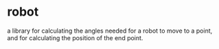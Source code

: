 # robot
a library for calculating the angles needed for a robot to move to a point, and for calculating the position of the end point.
